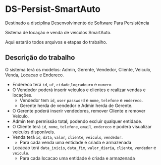# DS-Persist-SmartAuto

Destinado a disciplina Desenvolvimento de Software Para Persistência

Sistema de locação e venda de veículos SmartAuto.

Aqui estarão todos arquivos e etapas do trabalho.

## Descrição do trabalho

O sistema terá os modelos: Admin, Gerente, Vendedor,  Cliente, Veiculo, Venda, Locacao e Endereco.

- Endereco terá `id`, `uf`, `cidade`,`logradouro` e `numero`
- O Vendedor poderá inserir veículos e clientes e realizar vendas e locações.
  - Vendedor tem `id`, `user` `password` e `nome`, `telefone` e `endereco`.
  - Gerente herda de vendedor e Admin herda de Gerente.
- O Gerente poderá inserir vendedores, remover Cliente e remover Veiculo.
- Admin tem permissão total, podendo excluir qualquer entidade.
- O Cliente terá `id`, `nome`, `telefone`, `email`, `endereco` e poderá visualizar veículos disponíveis.
- Venda terá `id`, `data`, `valor`, `cliente`, `veiculo`, `vendedor`.
  - Para cada venda uma entidade é criada e armazenada
- Locacao terá `data_inicio`, `data_fim`, `valor_diaria`, `cliente`, `vendedor` e `veiculo`.
  - Para cada locacao uma entidade é criada e armazenada
